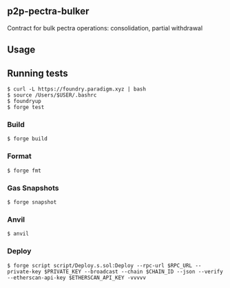 ## p2p-pectra-bulker
Contract for bulk pectra operations: consolidation, partial withdrawal

## Usage

## Running tests

```shell
$ curl -L https://foundry.paradigm.xyz | bash
$ source /Users/$USER/.bashrc
$ foundryup
$ forge test
```

### Build

```shell
$ forge build
```

### Format

```shell
$ forge fmt
```

### Gas Snapshots

```shell
$ forge snapshot
```

### Anvil

```shell
$ anvil
```

### Deploy

```shell
$ forge script script/Deploy.s.sol:Deploy --rpc-url $RPC_URL --private-key $PRIVATE_KEY --broadcast --chain $CHAIN_ID --json --verify --etherscan-api-key $ETHERSCAN_API_KEY -vvvvv
```
